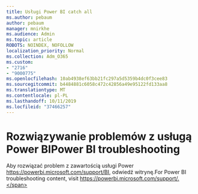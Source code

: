 ```yaml
---
title: Usługi Power BI catch all
ms.author: pebaum
author: pebaum
manager: mnirkhe
ms.audience: Admin
ms.topic: article
ROBOTS: NOINDEX, NOFOLLOW
localization_priority: Normal
ms.collection: Adm_O365
ms.custom:
- "2716"
- "9000775"
ms.openlocfilehash: 10ab4938ef63bb21fc297a5d5359b4dc0f3cee83
ms.sourcegitcommit: b4484881c6058c472c42856a49e95122fd133aa8
ms.translationtype: MT
ms.contentlocale: pl-PL
ms.lasthandoff: 10/11/2019
ms.locfileid: "37466257"
---
```

# <a name="power-bi-troubleshooting"></a><span data-ttu-id="e3d56-102">Rozwiązywanie problemów z usługą Power BI</span><span class="sxs-lookup"><span data-stu-id="e3d56-102">Power BI troubleshooting</span></span>

<span data-ttu-id="e3d56-103">Aby rozwiązać problem z zawartością usługi Power https://powerbi.microsoft.com/support/BI, odwiedź witrynę.</span><span class="sxs-lookup"><span data-stu-id="e3d56-103">For Power BI troubleshooting content, visit https://powerbi.microsoft.com/support/.</span></span>